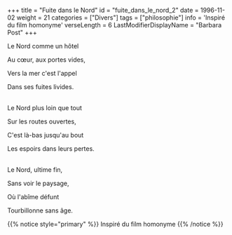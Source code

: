 +++
title = "Fuite dans le Nord"
id = "fuite_dans_le_nord_2"
date = 1996-11-02
weight = 21
categories = ["Divers"]
tags = ["philosophie"]
info = 'Inspiré du film homonyme'
verseLength = 6
LastModifierDisplayName = "Barbara Post"
+++

Le Nord comme un hôtel

Au cœur, aux portes vides,

Vers la mer c'est l'appel

Dans ses fuites livides.

 \
Le Nord plus loin que tout

Sur les routes ouvertes,

C'est là-bas jusqu'au bout

Les espoirs dans leurs pertes.

 \
Le Nord, ultime fin,

Sans voir le paysage,

Où l'abîme défunt

Tourbillonne sans âge.

{{% notice style="primary" %}}
Inspiré du film homonyme
{{% /notice %}}
